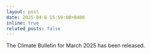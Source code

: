 ```yaml
---
layout: post
date: 2025-04-6 15:59:00+0400
inline: true
related_posts: false
---
```


The  Climate Bulletin for March 2025 has been released.
